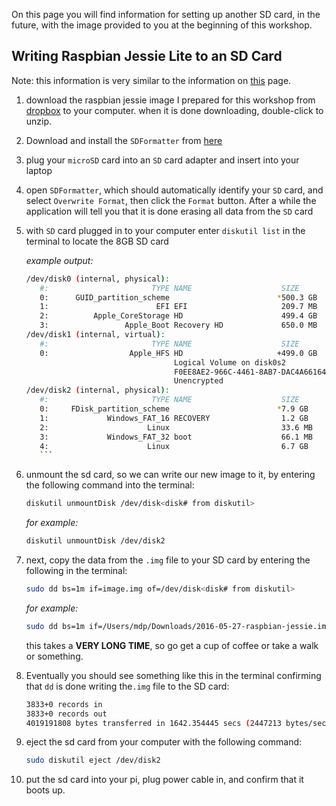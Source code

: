 
On this page you will find information for setting up another SD card, in the future, with the image provided to you at the beginning of this workshop.

## Writing Raspbian Jessie Lite to an SD Card

Note: this information is very similar to the information on [this](https://www.raspberrypi.org/documentation/installation/installing-images/README.md) page.

1. download the raspbian jessie image I prepared for this workshop from [dropbox]() to your computer. when it is done downloading, double-click to unzip.

2. Download and install the `SDFormatter` from [here](https://www.sdcard.org/downloads/formatter_4/index.html)

3. plug your `microSD` card into an `SD` card adapter and insert into your laptop

4. open `SDFormatter`, which should automatically identify your `SD` card, and select `Overwrite Format`, then click the `Format` button. After a while the application will tell you that it is done erasing all data from the `SD` card

5. with `SD` card plugged in to your computer enter ```diskutil list``` in the terminal to locate the 8GB SD card

    *example output:*

    ```bash
    /dev/disk0 (internal, physical):
       #:                       TYPE NAME                    SIZE       IDENTIFIER
       0:      GUID_partition_scheme                        *500.3 GB   disk0
       1:                        EFI EFI                     209.7 MB   disk0s1
       2:          Apple_CoreStorage HD                      499.4 GB   disk0s2
       3:                 Apple_Boot Recovery HD             650.0 MB   disk0s3
    /dev/disk1 (internal, virtual):
       #:                       TYPE NAME                    SIZE       IDENTIFIER
       0:                  Apple_HFS HD                     +499.0 GB   disk1
                                     Logical Volume on disk0s2
                                     F0EE8AE2-966C-4461-8AB7-DAC4A66164B5
                                     Unencrypted
    /dev/disk2 (internal, physical):
       #:                       TYPE NAME                    SIZE       IDENTIFIER
       0:     FDisk_partition_scheme                        *7.9 GB     disk2
       1:             Windows_FAT_16 RECOVERY                1.2 GB     disk2s1
       2:                      Linux                         33.6 MB    disk2s5
       3:             Windows_FAT_32 boot                    66.1 MB    disk2s6
       4:                      Linux                         6.7 GB     disk2s7
       ```

3. unmount the sd card, so we can write our new image to it, by entering the following command into the terminal:

    ```bash
    diskutil unmountDisk /dev/disk<disk# from diskutil>
    ```

    *for example:*

    ```bash
    diskutil unmountDisk /dev/disk2
    ```

4. next, copy the data from the `.img` file to your SD card by entering the following in the terminal:

    ```bash
    sudo dd bs=1m if=image.img of=/dev/disk<disk# from diskutil>
    ```

    *for example:*

    ```bash
    sudo dd bs=1m if=/Users/mdp/Downloads/2016-05-27-raspbian-jessie.img of=/dev/disk2
    ```

    this takes a **VERY LONG TIME**, so go get a cup of coffee or take a walk or something.

5. Eventually you should see something like this in the terminal confirming that `dd` is done writing the`.img` file to the SD card:

    ```bash
    3833+0 records in
    3833+0 records out
    4019191808 bytes transferred in 1642.354445 secs (2447213 bytes/sec)
    ```

6. eject the sd card from your computer with the following command:

    ```bash
    sudo diskutil eject /dev/disk2
    ```

7. put the sd card into your pi, plug power cable in, and confirm that it boots up.
